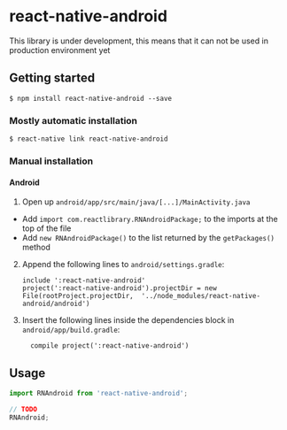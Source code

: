 # react-native-android

This library is under development, this means that it can not be used in production environment yet

## Getting started

`$ npm install react-native-android --save`

### Mostly automatic installation

`$ react-native link react-native-android`

### Manual installation


#### Android

1. Open up `android/app/src/main/java/[...]/MainActivity.java`
  - Add `import com.reactlibrary.RNAndroidPackage;` to the imports at the top of the file
  - Add `new RNAndroidPackage()` to the list returned by the `getPackages()` method
2. Append the following lines to `android/settings.gradle`:
  	```
  	include ':react-native-android'
  	project(':react-native-android').projectDir = new File(rootProject.projectDir, 	'../node_modules/react-native-android/android')
  	```
3. Insert the following lines inside the dependencies block in `android/app/build.gradle`:
  	```
      compile project(':react-native-android')
  	```


## Usage
```javascript
import RNAndroid from 'react-native-android';

// TODO
RNAndroid;
```
  
